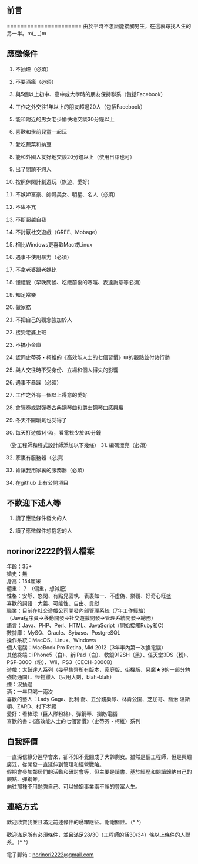 前言------======================由於平時不怎麽能接觸男生，在這裏尋找人生的另一半。m(_ _)m應徵條件------1. 不抽煙（必須）2. 不耍酒瘋（必須）3. 與5個以上初中、高中或大學時的朋友保持聯系（包括Facebook）4. 工作之外交往1年以上的朋友超過20人（包括Facebook）5. 能和附近的男女老少愉快地交談30分鐘以上6. 喜歡和學前兒童一起玩7. 愛吃蔬菜和納豆8. 能和外國人友好地交談20分鐘以上（使用日語也可）9. 出了問題不怨人10. 按照休閑計劃遊玩（旅遊、愛好）11. 不嫉妒富豪、帥哥美女、明星、名人（必須）12. 不卑不亢13. 不斷超越自我14. 不討厭社交遊戲（GREE、Mobage）15. 相比Windows更喜歡Mac或Linux16. 遇事不使用暴力（必須）17. 不拿老婆跟老媽比18. 懂禮貌（早晚問候、吃飯前後的寒暄、表達謝意等必須）19. 知足常樂20. 做家務21. 不把自己的觀念強加於人22. 接受老婆上班23. 不搞小金庫24. 認同史蒂芬・柯維的《高效能人士的七個習慣》中的觀點並付諸行動25. 與人交往時不受身份、立場和個人得失的影響26. 遇事不暴躁（必須）27. 工作之外有一個以上得意的愛好28. 會彈奏或對彈奏古典鋼琴曲和爵士鋼琴曲感興趣29. 冬天不開暖氣也受得了30. 每天打遊戲1小時，看電視少於30分鐘（對工程師和程式設計師添加以下幾條）31. 編碼漂亮（必須）32. 家裏有服務器（必須）33. 肯讓我用家裏的服務器（必須）34. 在github 上有公開項目不歡迎下述人等------1. 讀了應徵條件發火的人2. 讀了應徵條件想抱怨的人norinori2222的個人檔案------年齡：35+  婚史：無  身高：154厘米  體重：？ （偏重，想減肥）  性格：安靜、悠閑、有點兒固執、表裏如一、不虛偽、樂觀、好奇心旺盛  喜歡的詞語：大義、可能性、自由、貢獻  職業：目前在社交遊戲公司開發內部管理系統（7年工作經驗）  （Java程序員→移動開發→社交遊戲開發→管理系統開發→總務）  語言：Java、PHP、Perl、HTML、JavaScript（開始接觸Ruby和C）  數據庫：MySQ、Oracle、Sybase、PostgreSQL  操作系統：MacOS、Linux、Windows  個人電腦：MacBook Pro Retina, Mid 2012（3年半內第一次換電腦）  其他終端：iPhone5（白）、新iPad（白）、軟銀912SH（黑）、任天堂3DS（粉）、PSP-3000（粉）、Wii、PS3（CECH-3000B）  遊戲：太鼓達人系列（幾乎集齊所有版本，家庭版、街機版、惡魔★9的一部分勉強能通關）、怪物獵人（只用大劍，blah-blah）  煙：沒抽過  酒：一年只喝一兩次  喜歡的藝人：Lady Gaga、比利·喬、五分錢樂隊、林肯公園、芝加哥、喬治·溫斯頓、ZARD、村下孝藏  愛好：看棒球（巨人隊粉絲）、彈鋼琴、捯飭電腦  喜歡的書：《高效能人士的七個習慣》（史蒂芬・柯維）系列  自我評價------一直深信緣分遲早會來，卻不知不覺間成了大齡剩女。雖然是個工程師，但是興趣廣泛，從開發一直延伸到管理和經營戰略。  假期會參加鄰居們的活動和研討會等，但主要是讀書、基於經歷和閱讀歸納自己的觀點、彈鋼琴。  向往那種不用勉強自己、可以婚姻事業兩不誤的豐富人生。  連絡方式------歡迎欣賞我並且滿足前述條件的踴躍應征。謝謝關註。（^ ^）  歡迎滿足所有必須條件，並且滿足28/30（工程師的話30/34）條以上條件的人聯系。（^ ^）  電子郵箱：norinori2222@gmail.com